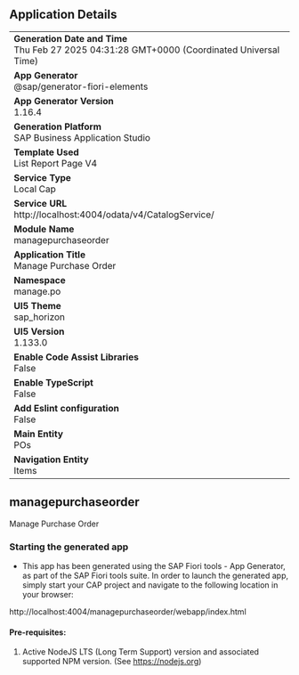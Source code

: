 ## Application Details
|               |
| ------------- |
|**Generation Date and Time**<br>Thu Feb 27 2025 04:31:28 GMT+0000 (Coordinated Universal Time)|
|**App Generator**<br>@sap/generator-fiori-elements|
|**App Generator Version**<br>1.16.4|
|**Generation Platform**<br>SAP Business Application Studio|
|**Template Used**<br>List Report Page V4|
|**Service Type**<br>Local Cap|
|**Service URL**<br>http://localhost:4004/odata/v4/CatalogService/|
|**Module Name**<br>managepurchaseorder|
|**Application Title**<br>Manage Purchase Order|
|**Namespace**<br>manage.po|
|**UI5 Theme**<br>sap_horizon|
|**UI5 Version**<br>1.133.0|
|**Enable Code Assist Libraries**<br>False|
|**Enable TypeScript**<br>False|
|**Add Eslint configuration**<br>False|
|**Main Entity**<br>POs|
|**Navigation Entity**<br>Items|

## managepurchaseorder

Manage Purchase Order

### Starting the generated app

-   This app has been generated using the SAP Fiori tools - App Generator, as part of the SAP Fiori tools suite.  In order to launch the generated app, simply start your CAP project and navigate to the following location in your browser:

http://localhost:4004/managepurchaseorder/webapp/index.html

#### Pre-requisites:

1. Active NodeJS LTS (Long Term Support) version and associated supported NPM version.  (See https://nodejs.org)


